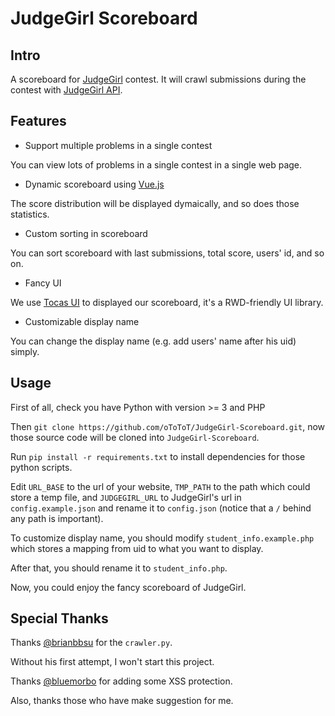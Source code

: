 # JudgeGirl Scoreboard #

## Intro ##

A scoreboard for [JudgeGirl](https://judgegirl.csie.org) contest.
It will crawl submissions during the contest with [JudgeGirl API](https://judgegirl.csie.org/api/submission).

## Features ##

- Support multiple problems in a single contest

You can view lots of problems in a single contest in a single web page.

- Dynamic scoreboard using [Vue.js](https://vuejs.org)

The score distribution will be displayed dymaically, and so does those statistics.

- Custom sorting in scoreboard

You can sort scoreboard with last submissions, total score, users' id, and so on.

- Fancy UI

We use [Tocas UI](https://github.com/TeaMeow/TocasUI) to displayed our scoreboard, it's a RWD-friendly UI library.

- Customizable display name

You can change the display name (e.g. add users' name after his uid) simply.

## Usage ##

First of all, check you have Python with version >= 3 and PHP

Then `git clone https://github.com/oToToT/JudgeGirl-Scoreboard.git`, now those source code will be cloned into `JudgeGirl-Scoreboard`.

Run `pip install -r requirements.txt` to install dependencies for those python scripts.

Edit `URL_BASE` to the url of your website, `TMP_PATH` to the path which could store a temp file, and `JUDGEGIRL_URL` to JudgeGirl's url in `config.example.json` and rename it to `config.json` (notice that a `/` behind any path is important).

To customize display name, you should modify `student_info.example.php` which stores a mapping from uid to what you want to display.

After that, you should rename it to `student_info.php`.

Now, you could enjoy the fancy scoreboard of JudgeGirl.

## Special Thanks ##

Thanks [@brianbbsu](https://github.com/brianbbsu) for the `crawler.py`.

Without his first attempt, I won't start this project.

Thanks [@bluemorbo](https://github.com/bluemorbo) for adding some XSS protection.

Also, thanks those who have make suggestion for me.
